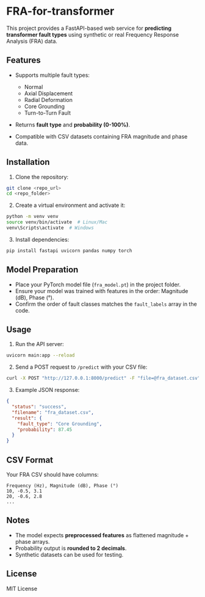 # FRA-for-transformer

This project provides a FastAPI-based web service for **predicting transformer fault types** using synthetic or real Frequency Response Analysis (FRA) data.

## Features

* Supports multiple fault types:

  * Normal
  * Axial Displacement
  * Radial Deformation
  * Core Grounding
  * Turn-to-Turn Fault
* Returns **fault type** and **probability (0-100%)**.
* Compatible with CSV datasets containing FRA magnitude and phase data.

## Installation

1. Clone the repository:

```bash
git clone <repo_url>
cd <repo_folder>
```

2. Create a virtual environment and activate it:

```bash
python -m venv venv
source venv/bin/activate  # Linux/Mac
venv\Scripts\activate  # Windows
```

3. Install dependencies:

```bash
pip install fastapi uvicorn pandas numpy torch
```

## Model Preparation

* Place your PyTorch model file (`fra_model.pt`) in the project folder.
* Ensure your model was trained with features in the order: Magnitude (dB), Phase (°).
* Confirm the order of fault classes matches the `fault_labels` array in the code.

## Usage

1. Run the API server:

```bash
uvicorn main:app --reload
```

2. Send a POST request to `/predict` with your CSV file:

```bash
curl -X POST "http://127.0.0.1:8000/predict" -F "file=@fra_dataset.csv"
```

3. Example JSON response:

```json
{
  "status": "success",
  "filename": "fra_dataset.csv",
  "result": {
    "fault_type": "Core Grounding",
    "probability": 87.45
  }
}
```

## CSV Format

Your FRA CSV should have columns:

```
Frequency (Hz), Magnitude (dB), Phase (°)
10, -0.5, 3.1
20, -0.6, 2.8
...
```

## Notes

* The model expects **preprocessed features** as flattened magnitude + phase arrays.
* Probability output is **rounded to 2 decimals**.
* Synthetic datasets can be used for testing.

## License

MIT License
